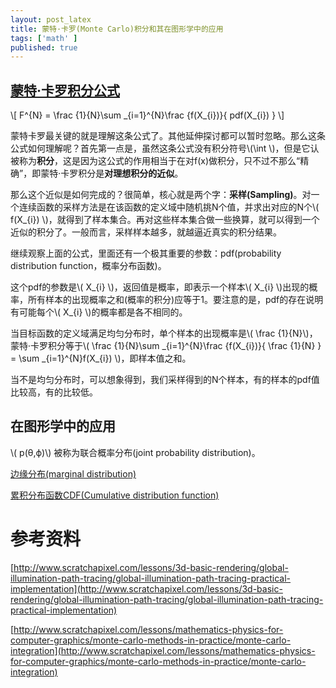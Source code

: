 ```yaml
---
layout: post_latex
title: 蒙特·卡罗(Monte Carlo)积分和其在图形学中的应用
tags: ['math' ]
published: true
---
```



<!--more-->

## [蒙特·卡罗积分公式](https://en.wikipedia.org/wiki/Monte_Carlo_integration)

\\[ F\^\{N\} = \\frac \{1\}\{N\}\\sum \_\{i=1\}\^\{N\}\\frac \{f(X\_\{i\})\}\{ pdf(X\_\{i\}) \} \\]

蒙特卡罗最关键的就是理解这条公式了。其他延伸探讨都可以暂时忽略。那么这条公式如何理解呢？首先第一点是，虽然这条公式没有积分符号\\(\\int  \\)，但是它认被称为**积分**，这是因为这公式的作用相当于在对f(x)做积分，只不过不那么“精确”，即蒙特·卡罗积分是**对理想积分的近似**。

那么这个近似是如何完成的？很简单，核心就是两个字：**采样(Sampling)**。对一个连续函数的采样方法是在该函数的定义域中随机挑N个值，并求出对应的N个\\( f(X\_\{i\}) \\)，就得到了样本集合。再对这些样本集合做一些换算，就可以得到一个近似的积分了。一般而言，采样样本越多，就越逼近真实的积分结果。

继续观察上面的公式，里面还有一个极其重要的参数：pdf(probability distribution function，概率分布函数)。

这个pdf的参数是\\( X\_\{i\} \\)，返回值是概率，即表示一个样本\\( X\_\{i\} \\)出现的概率，所有样本的出现概率之和(概率的积分)应等于1。要注意的是，pdf的存在说明有可能每个\\( X\_\{i\} \\)的概率都是各不相同的。


当目标函数的定义域满足均匀分布时，单个样本的出现概率是\\( \\frac \{1\}\{N\}\\)，蒙特·卡罗积分等于\\( \\frac \{1\}\{N\}\\sum \_\{i=1\}\^\{N\}\\frac \{f(X\_\{i\})\}\{ \\frac \{1\}\{N\} \} = \\sum \_\{i=1\}\^\{N\}f(X\_\{i\})  \\)，即样本值之和。

当不是均匀分布时，可以想象得到，我们采样得到的N个样本，有的样本的pdf值比较高，有的比较低。

## 在图形学中的应用



\\( p(θ,ϕ)\\) 被称为联合概率分布(joint probability distribution)。

[边缘分布(marginal distribution)](https://en.wikipedia.org/wiki/Marginal_distribution)

[累积分布函数CDF(Cumulative distribution function)](https://en.wikipedia.org/wiki/Cumulative_distribution_function)

# 参考资料

[http://www.scratchapixel.com/lessons/3d-basic-rendering/global-illumination-path-tracing/global-illumination-path-tracing-practical-implementation](http://www.scratchapixel.com/lessons/3d-basic-rendering/global-illumination-path-tracing/global-illumination-path-tracing-practical-implementation)


[http://www.scratchapixel.com/lessons/mathematics-physics-for-computer-graphics/monte-carlo-methods-in-practice/monte-carlo-integration](http://www.scratchapixel.com/lessons/mathematics-physics-for-computer-graphics/monte-carlo-methods-in-practice/monte-carlo-integration)